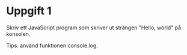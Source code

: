 # Uppgift 1
Skriv ett JavaScript program som skriver ut strängen "Hello, world" på konsolen.

Tips: använd funktionen console.log.
